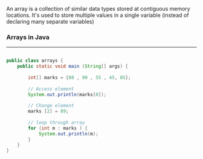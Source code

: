 An array is a collection of similar data types stored at contiguous memory locations.
It's used to store multiple values in a single variable (instead of declaring many separate variables)

### Arrays in Java
---
```java

public class arrays {
	public static void main (String[] args) {
	
		int[] marks = {88 , 90 , 55 , 45, 85};
		
		// Access element 
		System.out.println(marks[0]);
		
		// Change element 
		marks [2] = 89;
		
		// loop through array
		for (int m : marks ) {
			System.out.println(m);
		}
	}
}

```



